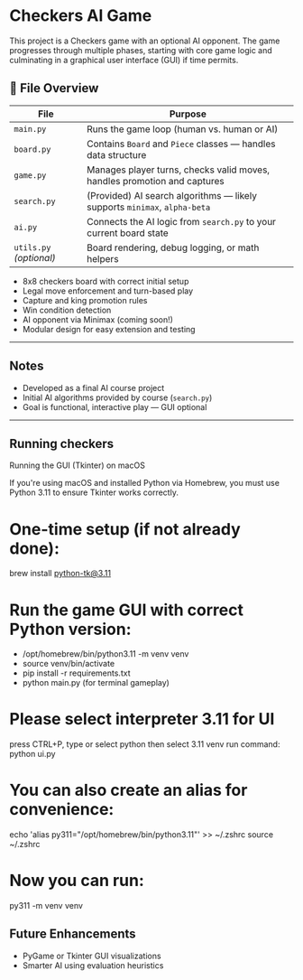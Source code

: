 # Checkers AI Game

This project is a Checkers game with an optional AI opponent. The game progresses through multiple phases, starting with core game logic and culminating in a graphical user interface (GUI) if time permits.


## 📁 File Overview

| File           | Purpose                                                                 |
|----------------|-------------------------------------------------------------------------|
| `main.py`      | Runs the game loop (human vs. human or AI)                              |
| `board.py`     | Contains `Board` and `Piece` classes — handles data structure           |
| `game.py`      | Manages player turns, checks valid moves, handles promotion and captures |
| `search.py`    | (Provided) AI search algorithms — likely supports `minimax`, `alpha-beta` |
| `ai.py`        | Connects the AI logic from `search.py` to your current board state      |
| `utils.py` *(optional)* | Board rendering, debug logging, or math helpers                |

- 8x8 checkers board with correct initial setup
- Legal move enforcement and turn-based play
- Capture and king promotion rules
- Win condition detection
- AI opponent via Minimax (coming soon!)
- Modular design for easy extension and testing

---

## Notes

- Developed as a final AI course project
- Initial AI algorithms provided by course (`search.py`)
- Goal is functional, interactive play — GUI optional

---
## Running checkers
Running the GUI (Tkinter) on macOS

If you're using macOS and installed Python via Homebrew, you must use Python 3.11 to ensure Tkinter works correctly.
# One-time setup (if not already done):
brew install python-tk@3.11

# Run the game GUI with correct Python version:
- /opt/homebrew/bin/python3.11 -m venv venv
- source venv/bin/activate
- pip install -r requirements.txt
- python main.py (for terminal gameplay)

# Please select interpreter 3.11 for UI
press CTRL+P, type or select python
then select 3.11 venv
run command: python ui.py
# You can also create an alias for convenience:
echo 'alias py311="/opt/homebrew/bin/python3.11"' >> ~/.zshrc
source ~/.zshrc

# Now you can run:
py311 -m venv venv

## Future Enhancements

- PyGame or Tkinter GUI visualizations
- Smarter AI using evaluation heuristics